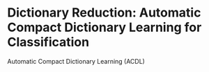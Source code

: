 # Dictionary Reduction: Automatic Compact Dictionary Learning for Classification

Automatic Compact Dictionary Learning (ACDL)





